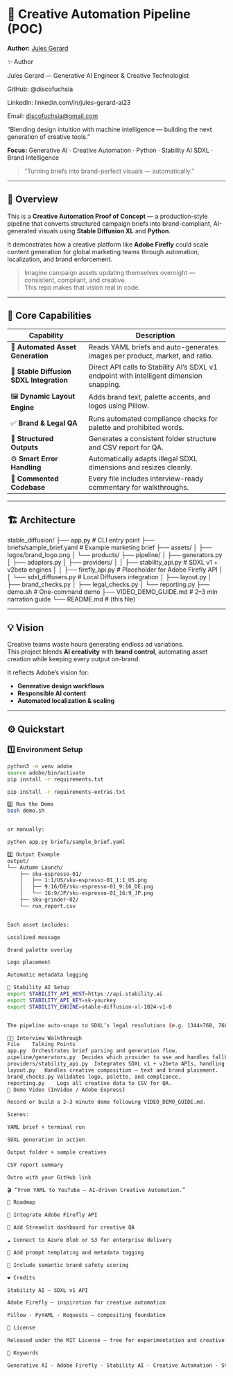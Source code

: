 # 🎨 Creative Automation Pipeline (POC)

**Author:** [Jules Gerard](https://github.com/discofuchsia)  

✨ Author

Jules Gerard — Generative AI Engineer & Creative Technologist

GitHub: @discofuchsia

LinkedIn: linkedin.com/in/jules-gerard-ai23

Email: discofuchsia@gmail.com

“Blending design intuition with machine intelligence — building the next generation of creative tools.”

**Focus:** Generative AI · Creative Automation · Python · Stability AI SDXL · Brand Intelligence  

> “Turning briefs into brand-perfect visuals — automatically.”

---

## 🚀 Overview

This is a **Creative Automation Proof of Concept** — a production-style pipeline that converts structured campaign briefs into brand-compliant, AI-generated visuals using **Stable Diffusion XL** and **Python**.

It demonstrates how a creative platform like **Adobe Firefly** could scale content generation for global marketing teams through automation, localization, and brand enforcement.

> Imagine campaign assets updating themselves overnight — consistent, compliant, and creative.  
> This repo makes that vision real in code.

---

## 🧠 Core Capabilities

| Capability | Description |
|-------------|-------------|
| 🧩 **Automated Asset Generation** | Reads YAML briefs and auto-generates images per product, market, and ratio. |
| 🎨 **Stable Diffusion SDXL Integration** | Direct API calls to Stability AI’s SDXL v1 endpoint with intelligent dimension snapping. |
| 🖼️ **Dynamic Layout Engine** | Adds brand text, palette accents, and logos using Pillow. |
| ✅ **Brand & Legal QA** | Runs automated compliance checks for palette and prohibited words. |
| 🧾 **Structured Outputs** | Generates a consistent folder structure and CSV report for QA. |
| ⚙️ **Smart Error Handling** | Automatically adapts illegal SDXL dimensions and resizes cleanly. |
| 🧪 **Commented Codebase** | Every file includes interview-ready commentary for walkthroughs. |

---

## 🏗️ Architecture

stable_diffusion/
├── app.py # CLI entry point
├── briefs/sample_brief.yaml # Example marketing brief
├── assets/
│ ├── logos/brand_logo.png
│ └── products/
├── pipeline/
│ ├── generators.py
│ ├── adapters.py
│ ├── providers/
│ │ ├── stability_api.py # SDXL v1 + v2beta engines
│ │ ├── firefly_api.py # Placeholder for Adobe Firefly API
│ │ └── sdxl_diffusers.py # Local Diffusers integration
│ ├── layout.py
│ ├── brand_checks.py
│ ├── legal_checks.py
│ └── reporting.py
├── demo.sh # One-command demo
├── VIDEO_DEMO_GUIDE.md # 2–3 min narration guide
└── README.md # (this file)


---

## 💡 Vision

Creative teams waste hours generating endless ad variations.  
This project blends **AI creativity** with **brand control**, automating asset creation while keeping every output on-brand.

It reflects Adobe’s vision for:
- **Generative design workflows**
- **Responsible AI content**
- **Automated localization & scaling**

---

## ⚙️ Quickstart

### 1️⃣ Environment Setup
```bash
python3 -m venv adobe
source adobe/bin/activate
pip install -r requirements.txt

pip install -r requirements-extras.txt

2️⃣ Run the Demo
bash demo.sh


or manually:

python app.py briefs/sample_brief.yaml

3️⃣ Output Example
output/
└── Autumn Launch/
    ├── sku-espresso-01/
    │   ├── 1:1/US/sku-espresso-01_1:1_US.png
    │   ├── 9:16/DE/sku-espresso-01_9:16_DE.png
    │   └── 16:9/JP/sku-espresso-01_16:9_JP.png
    ├── sku-grinder-02/
    └── run_report.csv


Each asset includes:

Localized message

Brand palette overlay

Logo placement

Automatic metadata logging

🧬 Stability AI Setup
export STABILITY_API_HOST=https://api.stability.ai
export STABILITY_API_KEY=sk-yourkey
export STABILITY_ENGINE=stable-diffusion-xl-1024-v1-0


The pipeline auto-snaps to SDXL’s legal resolutions (e.g. 1344×768, 768×1344, 1024×1024) and resizes back to your target canvas for flawless output.

🧑‍💻 Interview Walkthrough
File	Talking Points
app.py	Orchestrates brief parsing and generation flow.
pipeline/generators.py	Decides which provider to use and handles fallbacks.
providers/stability_api.py	Integrates SDXL v1 + v2beta APIs, handling legal sizes and retries.
layout.py	Handles creative composition — text and brand placement.
brand_checks.py	Validates logo, palette, and compliance.
reporting.py	Logs all creative data to CSV for QA.
🎥 Demo Video (InVideo / Adobe Express)

Record or build a 2–3 minute demo following VIDEO_DEMO_GUIDE.md.

Scenes:

YAML brief + terminal run

SDXL generation in action

Output folder + sample creatives

CSV report summary

Outro with your GitHub link

🎬 “From YAML to YouTube — AI-driven Creative Automation.”

🧩 Roadmap

🔗 Integrate Adobe Firefly API

🧱 Add Streamlit dashboard for creative QA

☁️ Connect to Azure Blob or S3 for enterprise delivery

🧮 Add prompt templating and metadata tagging

🧠 Include semantic brand safety scoring

❤️ Credits

Stability AI — SDXL v1 API

Adobe Firefly — inspiration for creative automation

Pillow · PyYAML · Requests — compositing foundation

🏁 License

Released under the MIT License — free for experimentation and creative exploration.

🧠 Keywords

Generative AI · Adobe Firefly · Stability AI · Creative Automation · Stable Diffusion · Marketing Tech · Brand Intelligence · Pillow · Python

